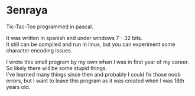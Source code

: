 # 3enraya
Tic-Tac-Toe programmed in pascal.

It was written in spanish and under windows 7 - 32 bits.<br/>
It still can be compiled and run in linux, but you can experiment some character encoding issues.

I wrote this small program by my own when I was in first year of my career. So likely there will be some stupid things.<br/>
I've learned many things since then and probably I could fix those noob errors, but I want to leave this program as it was created when I was 18th years old.
